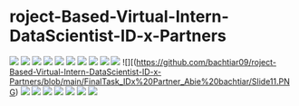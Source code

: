 # roject-Based-Virtual-Intern-DataScientist-ID-x-Partners
![](https://github.com/bachtiar09/roject-Based-Virtual-Intern-DataScientist-ID-x-Partners/blob/main/FinalTask_IDx%20Partner_Abie%20bachtiar/Slide1.PNG)
![](https://github.com/bachtiar09/roject-Based-Virtual-Intern-DataScientist-ID-x-Partners/blob/main/FinalTask_IDx%20Partner_Abie%20bachtiar/Slide2.PNG)
![](https://github.com/bachtiar09/roject-Based-Virtual-Intern-DataScientist-ID-x-Partners/blob/main/FinalTask_IDx%20Partner_Abie%20bachtiar/Slide3.PNG)
![](https://github.com/bachtiar09/roject-Based-Virtual-Intern-DataScientist-ID-x-Partners/blob/main/FinalTask_IDx%20Partner_Abie%20bachtiar/Slide4.PNG)
![](https://github.com/bachtiar09/roject-Based-Virtual-Intern-DataScientist-ID-x-Partners/blob/main/FinalTask_IDx%20Partner_Abie%20bachtiar/Slide5.PNG)
![](https://github.com/bachtiar09/roject-Based-Virtual-Intern-DataScientist-ID-x-Partners/blob/main/FinalTask_IDx%20Partner_Abie%20bachtiar/Slide6.PNG)
![](https://github.com/bachtiar09/roject-Based-Virtual-Intern-DataScientist-ID-x-Partners/blob/main/FinalTask_IDx%20Partner_Abie%20bachtiar/Slide7.PNG)
![](https://github.com/bachtiar09/roject-Based-Virtual-Intern-DataScientist-ID-x-Partners/blob/main/FinalTask_IDx%20Partner_Abie%20bachtiar/Slide8.PNG)
![](https://github.com/bachtiar09/roject-Based-Virtual-Intern-DataScientist-ID-x-Partners/blob/main/FinalTask_IDx%20Partner_Abie%20bachtiar/Slide9.PNG)
![](https://github.com/bachtiar09/roject-Based-Virtual-Intern-DataScientist-ID-x-Partners/blob/main/FinalTask_IDx%20Partner_Abie%20bachtiar/Slide10.PNG)
![][(https://github.com/bachtiar09/roject-Based-Virtual-Intern-DataScientist-ID-x-Partners/blob/main/FinalTask_IDx%20Partner_Abie%20bachtiar/Slide11.PNG)
![](https://github.com/bachtiar09/roject-Based-Virtual-Intern-DataScientist-ID-x-Partners/blob/main/FinalTask_IDx%20Partner_Abie%20bachtiar/Slide12.PNG)
![](https://github.com/bachtiar09/roject-Based-Virtual-Intern-DataScientist-ID-x-Partners/blob/main/FinalTask_IDx%20Partner_Abie%20bachtiar/Slide13.PNG)
![](https://github.com/bachtiar09/roject-Based-Virtual-Intern-DataScientist-ID-x-Partners/blob/main/FinalTask_IDx%20Partner_Abie%20bachtiar/Slide14.PNG)
![](https://github.com/bachtiar09/roject-Based-Virtual-Intern-DataScientist-ID-x-Partners/blob/main/FinalTask_IDx%20Partner_Abie%20bachtiar/Slide15.PNG)
![](https://github.com/bachtiar09/roject-Based-Virtual-Intern-DataScientist-ID-x-Partners/blob/main/FinalTask_IDx%20Partner_Abie%20bachtiar/Slide16.PNG)
![](https://github.com/bachtiar09/roject-Based-Virtual-Intern-DataScientist-ID-x-Partners/blob/main/FinalTask_IDx%20Partner_Abie%20bachtiar/Slide17.PNG)
![](https://github.com/bachtiar09/roject-Based-Virtual-Intern-DataScientist-ID-x-Partners/blob/main/FinalTask_IDx%20Partner_Abie%20bachtiar/Slide18.PNG)
